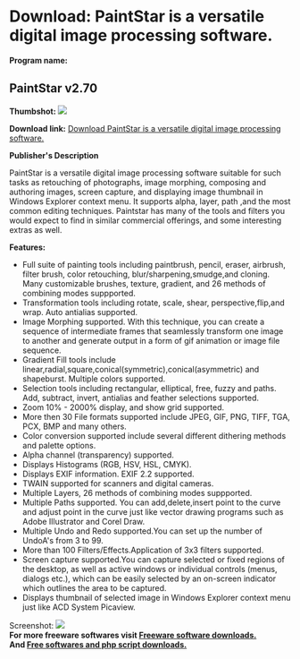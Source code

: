 # Download: PaintStar is a versatile digital image processing software.

**Program name:**

## PaintStar v2.70

  
**Thumbshot:** ![](http://www.freewarefiles.com/screenshot/paintstar_md.gif)   
  
**Download link:** [Download PaintStar is a versatile digital image processing software.](http://freesoftwares.boysofts.com/PaintStar-V_program_19504.html)  
  


**Publisher's Description**  
  


PaintStar is a versatile digital image processing software suitable for such tasks as retouching of photographs, image morphing, composing and authoring images, screen capture, and displaying image thumbnail in Windows Explorer context menu. It supports alpha, layer, path ,and the most common editing techniques. Paintstar has many of the tools and filters you would expect to find in similar commercial offerings, and some interesting extras as well. 

**Features:**

  * Full suite of painting tools including paintbrush, pencil, eraser, airbrush, filter brush, color retouching, blur/sharpening,smudge,and cloning. Many customizable brushes, texture, gradient, and 26 methods of combining modes suppported. 
  * Transformation tools including rotate, scale, shear, perspective,flip,and wrap. Auto antialias supported. 
  * Image Morphing supported. With this technique, you can create a sequence of intermediate frames that seamlessly transform one image to another and generate output in a form of gif animation or image file sequence. 
  * Gradient Fill tools include linear,radial,square,conical(symmetric),conical(asymmetric) and shapeburst. Multiple colors supported. 
  * Selection tools including rectangular, elliptical, free, fuzzy and paths. Add, subtract, invert, antialias and feather selections supported. 
  * Zoom 10% - 2000% display, and show grid supported. 
  * More then 30 File formats supported include JPEG, GIF, PNG, TIFF, TGA, PCX, BMP and many others. 
  * Color conversion supported include several different dithering methods and palette options. 
  * Alpha channel (transparency) supported. 
  * Displays Histograms (RGB, HSV, HSL, CMYK). 
  * Displays EXIF information. EXIF 2.2 supported. 
  * TWAIN supported for scanners and digital cameras. 
  * Multiple Layers, 26 methods of combining modes suppported. 
  * Multiple Paths supported. You can add,delete,insert point to the curve and adjust point in the curve just like vector drawing programs such as Adobe Illustrator and Corel Draw. 
  * Multiple Undo and Redo supported.You can set up the number of UndoA's from 3 to 99. 
  * More than 100 Filters/Effects.Application of 3x3 filters supported. 
  * Screen capture supported.You can capture selected or fixed regions of the desktop, as well as active windows or individual controls (menus, dialogs etc.), which can be easily selected by an on-screen indicator which outlines the area to be captured. 
  * Displays thumbnail of selected image in Windows Explorer context menu just like ACD System Picaview. 

  
  
Screenshot: ![](http://www.freewarefiles.com/screenshot/paintstar.gif)   
**For more freeware softwares visit [Freeware software downloads.](http://freesoftwares.boysofts.com/)**   
**And [Free softwares and php script downloads.](http://www.boysofts.com/)**
